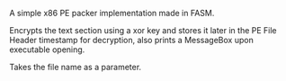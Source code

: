 A simple x86 PE packer implementation made in FASM.

Encrypts the text section using a xor key and stores it later in the PE File Header timestamp for decryption, also prints a MessageBox upon executable opening.

Takes the file name as a parameter.
